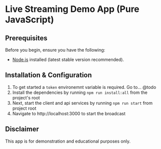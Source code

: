 # Live Streaming Demo App (Pure JavaScript)

## Prerequisites

Before you begin, ensure you have the following:

- [Node.js](https://nodejs.org/) installed (latest stable version recommended).

## Installation & Configuration

1. To get started a `token` environemnt variable is required. Go to... @todo
1. Install the dependencies by running `npm run install:all` from the project's root
1. Next, start the client and api services by running `npm run start` from project root
1. Navigate to http://localhost:3000 to start the broadcast


## Disclaimer

This app is for demonstration and educational purposes only.